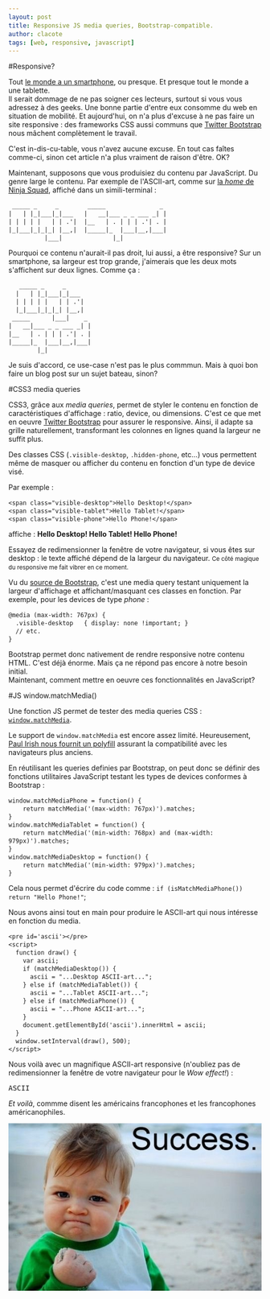 ```yaml
---
layout: post
title: Responsive JS media queries, Bootstrap-compatible.
author: clacote
tags: [web, responsive, javascript]
---
```

#Responsive?

Tout [le monde a un smartphone](http://www.wired.com/gadgetlab/2011/11/smartphones-feature-phones/), ou presque. Et presque tout le monde a une tablette.   
Il serait dommage de ne pas soigner ces lecteurs, surtout si vous vous adressez à des geeks. Une bonne partie d'entre eux consomme du web en situation de mobilité. Et aujourd'hui, on n'a plus d'excuse à ne pas faire un site responsive : des frameworks CSS aussi communs que [Twitter Bootstrap](http://twitter.github.com/bootstrap/scaffolding.html#responsive) nous mâchent complètement le travail.

C'est in-dis-cu-table, vous n'avez aucune excuse. En tout cas faîtes comme-ci, sinon cet article n'a plus vraiment de raison d'être. OK?

Maintenant, supposons que vous produisiez du contenu par JavaScript. Du genre large le contenu. Par exemple de l'ASCII-art, comme sur [la _home_ de Ninja Squad](http://ninja-squad.com), affiché dans un simili-terminal :

     _____ _     _        _____               _
    |   | |_|___|_|___   |   __|___ _ _ ___ _| |
    | | | | |   | | .'|  |__   | . | | | .'| . |
    |_|___|_|_|_| |__,|  |_____|_  |___|__,|___|
              |___|              |_|

Pourquoi ce contenu n'aurait-il pas droit, lui aussi, a être responsive? Sur un smartphone, sa largeur est trop grande, j'aimerais que les deux mots s'affichent sur deux lignes. Comme ça :

	   _____ _     _       
	  |   | |_|___|_|___   
	  | | | | |   | | .'|  
	  |_|___|_|_|_| |__,|  
	 _____      |___|    _ 
	|   __|___ _ _ ___ _| |
	|__   | . | | | .'| . |
	|_____|_  |___|__,|___|
	        |_|            

Je suis d'accord, ce use-case n'est pas le plus commmun. Mais à quoi bon faire un blog post sur un sujet bateau, sinon?

#CSS3 media queries

CSS3, grâce aux *media queries*, permet de styler le contenu en fonction de caractéristiques d'affichage : ratio, device, ou dimensions. C'est ce que met en oeuvre [Twitter Bootstrap](http://twitter.github.com/bootstrap/scaffolding.html#responsive) pour assurer le responsive. Ainsi, il adapte sa grille naturellement, transformant les colonnes en lignes quand la largeur ne suffit plus.

Des classes CSS (`.visible-desktop`, `.hidden-phone`, etc...) vous permettent même de masquer ou afficher du contenu en fonction d'un type de device visé.

Par exemple :

	<span class="visible-desktop">Hello Desktop!</span>
	<span class="visible-tablet">Hello Tablet!</span>
	<span class="visible-phone">Hello Phone!</span>

affiche :
<strong> 
<span class="visible-desktop">Hello Desktop!</span>
<span class="visible-tablet">Hello Tablet!</span>
<span class="visible-phone">Hello Phone!</span>
</strong>

Essayez de redimensionner la fenêtre de votre navigateur, si vous êtes sur desktop : le texte affiché dépend de la largeur du navigateur. <small>Ce côté magique du responsive me fait vibrer en ce moment.</small>

Vu du [source de Bootstrap](https://github.com/twitter/bootstrap/blob/master/less/responsive-utilities.less), c'est une media query testant uniquement la largeur d'affichage et affichant/masquant ces classes en fonction. Par exemple, pour les devices de type _phone_ :

	@media (max-width: 767px) {
	  .visible-desktop   { display: none !important; }
	  // etc.
	}

Bootstrap permet donc nativement de rendre responsive notre contenu HTML. C'est déjà énorme. Mais ça ne répond pas encore à notre besoin initial.    
Maintenant, comment mettre en oeuvre ces fonctionnalités en JavaScript?

#JS window.matchMedia()

Une fonction JS permet de tester des media queries CSS : [`window.matchMedia`](https://developer.mozilla.org/en-US/docs/DOM/window.matchMedia).

Le support de `window.matchMedia` est encore assez limité. Heureusement, [Paul Irish nous fournit un polyfill](https://github.com/paulirish/matchMedia.js/) assurant la compatibilité avec les navigateurs plus anciens.

En réutilisant les queries definies par Bootstrap, on peut donc se définir des fonctions utilitaires JavaScript testant les types de devices conformes à Bootstrap :

	window.matchMediaPhone = function() {
	    return matchMedia('(max-width: 767px)').matches;
	}
	window.matchMediaTablet = function() {
	    return matchMedia('(min-width: 768px) and (max-width: 979px)').matches;
	}
	window.matchMediaDesktop = function() {
	    return matchMedia('(min-width: 979px)').matches;
	}

Cela nous permet d'écrire du code comme : `if (isMatchMediaPhone()) return "Hello Phone!"`;

Nous avons ainsi tout en main pour produire le ASCII-art qui nous intéresse en fonction du media.  

	<pre id='ascii'></pre>
	<script>
	  function draw() {
	    var ascii;
	    if (matchMediaDesktop()) {
	      ascii = "...Desktop ASCII-art...";
	    } else if (matchMediaTablet()) {
	      ascii = "...Tablet ASCII-art...";
	    } else if (matchMediaPhone()) {
	      ascii = "...Phone ASCII-art...";
	    }
	    document.getElementById('ascii').innerHtml = ascii;
	  }
	  window.setInterval(draw(), 500);
	</script>

Nous voilà avec un magnifique ASCII-art responsive (n'oubliez pas de redimensionner la fenêtre de votre navigateur pour le _Wow effect!_) :

<pre id='ascii'>ASCII</pre>

<script src="/assets/matchMedia.js">
</script>

<script>
	function draw() {
		var ascii;
		if (matchMediaDesktop()) {
			ascii =                                              
	" _____     _ _        ____          _   _           \n"+
	"|  |  |___| | |___   |    \\ ___ ___| |_| |_ ___ ___ \n"+
	"|     | -_| | | . |  |  |  | -_|_ -| '_|  _| . | . |\n"+
	"|__|__|___|_|_|___|  |____/|___|___|_,_|_| |___|  _|\n"+
	"                                                |_| \n";
		} else if (matchMediaTablet()) {
			ascii =
	" _____     _ _        _____     _   _     _   \n"+
	"|  |  |___| | |___   |_   _|___| |_| |___| |_ \n"+
	"|     | -_| | | . |    | | | .'| . | | -_|  _|\n"+
	"|__|__|___|_|_|___|    |_| |__,|___|_|___|_|  \n";

		} else if (matchMediaPhone()) {
			ascii =
	"   _____     _ _       \n"+
	"  |  |  |___| | |___   \n"+
	"  |     | -_| | | . |  \n"+
	"  |__|__|___|_|_|___|  \n"+
	" _____ _               \n"+
	"|  _  | |_ ___ ___ ___ \n"+
	"|   __|   | . |   | -_|\n"+
	"|__|  |_|_|___|_|_|___|\n";                   
		}
		document.getElementById('ascii').innerHTML = ascii;
	}
	window.setInterval(draw, 500);
</script>

_Et voilà_, commme disent les américains francophones et les francophones américanophiles.  

<p align="center"><img class="img-polaroid" src="/assets/images/success_baby.jpeg" alt="Success!" /></p>
